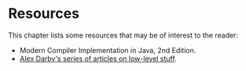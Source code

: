 # Resources


This chapter lists some resources that may be of interest to the reader:

- Modern Compiler Implementation in Java, 2nd Edition.
- [Alex Darby's series of articles on low-level stuff](http://www.altdevblogaday.com/author/alex-darby/).


